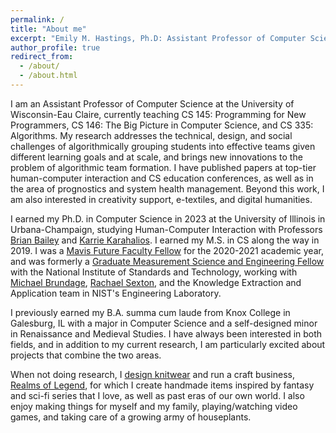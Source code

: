 ```yaml
---
permalink: /
title: "About me"
excerpt: "Emily M. Hastings, Ph.D: Assistant Professor of Computer Science at the University of Wisconsin-Eau Claire. Owner of Etsy shop Realms of Legend: Handmade fantasy and historical wares. Designer of costumes and knitting and crochet patterns."
author_profile: true
redirect_from: 
  - /about/
  - /about.html
---
```


I am an Assistant Professor of Computer Science at the University of Wisconsin-Eau Claire, currently teaching CS 145: Programming for New Programmers, CS 146: The Big Picture in Computer Science, and CS 335: Algorithms. My research addresses the technical, design, and social challenges of algorithmically grouping students into effective teams given different learning goals and at scale, and brings new innovations to the problem of algorithmic team formation. I have published papers at top-tier human-computer interaction and CS education conferences, as well as in the area of prognostics and system health management. Beyond this work, I am also interested in creativity support, e-textiles, and digital humanities.


I earned my Ph.D. in Computer Science in 2023 at the University of Illinois in Urbana-Champaign, studying Human-Computer Interaction with Professors [Brian Bailey](http://orchid.cs.illinois.edu/people/bailey/index.html) and [Karrie Karahalios](http://social.cs.uiuc.edu/people/karriekarahalios.html). I earned my M.S. in CS along the way in 2019. I was a [Mavis Future Faculty Fellow](https://publish.illinois.edu/engr-mavis/) for the 2020-2021 academic year, and was formerly a [Graduate Measurement Science and Engineering Fellow](https://www.nist.gov/iaao/academic-affairs-office/nist-graduate-student-measurement-science-and-engineering-gmse) with the National Institute of Standards and Technology, working with [Michael Brundage](https://www.arlis.umd.edu/about-arlis/our-people/michael-brundage), [Rachael Sexton](https://www.nist.gov/people/rachael-sexton), and the Knowledge Extraction and Application team in NIST's Engineering Laboratory.

I previously earned my B.A. summa cum laude from Knox College in Galesburg, IL with a major in Computer Science and a self-designed minor in Renaissance and Medieval Studies. I have always been interested in both fields, and in addition to my current research, I am particularly excited about projects that combine the two areas.

When not doing research, I [design knitwear](https://www.ravelry.com/designers/emily-hastings) and run a craft business, [Realms of Legend](https://realmsoflegend.etsy.com), for which I create handmade items inspired by fantasy and sci-fi series that I love, as well as past eras of our own world. I also enjoy making things for myself and my family, playing/watching video games, and taking care of a growing army of houseplants.
